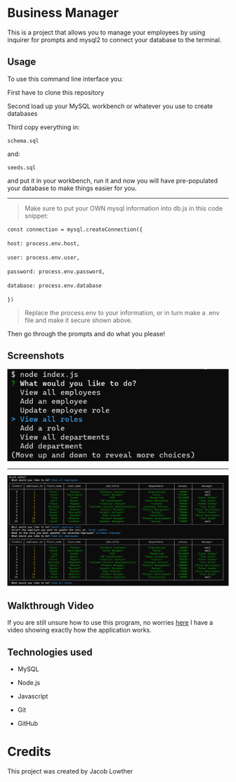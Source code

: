 # Business Manager

This is a project that allows you to manage your employees by using inquirer for prompts and mysql2 to connect your database to the terminal.

## Usage
To use this command line interface you:

First have to clone this repository

Second load up your MySQL workbench or whatever you use to create databases

Third copy everything in:

    schema.sql

and:

    seeds.sql

and put it in your workbench, run it and now you will have pre-populated your database to make things easier for you.

--- 
> Make sure to put your OWN mysql information into db.js in this code snippet:

    const connection = mysql.createConnection({

    host: process.env.host,

    user: process.env.user,

    password: process.env.password,

    database: process.env.database

    })

> Replace the process.env to your information, or in turn make a .env file and make it secure shown above.

Then go through the prompts and do what you please!

## Screenshots
![ss](images/1.png)

---

![ss](images/2.png)

## Walkthrough Video
If you are still unsure how to use this program, no worries [here](https://clipchamp.com/watch/6L5UVTvdsNK) I have a video showing exactly how the application works.

## Technologies used
- MySQL

- Node.js

- Javascript

- Git

- GitHub


# Credits
This project was created by Jacob Lowther